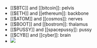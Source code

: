 - [[$BTC]] and [[bitcoin]]: pelvis
- [[$ETH]] and [[ethereum]]: backbone
- [[$ATOM]] and [[cosmos]]: nerves
- [[$BOOT]] and [[bostrom]]: thalamus
- [[$PUSSY]] and [[spacepussy]]: pussy
- [[$CYB]] and [[cyber]]: brain
- ![](https://ipfs.io/ipfs/Qmc7ANo78MJ9yDXUxmErnWuPZPL5y2baYRZpN4CV9axeym)
